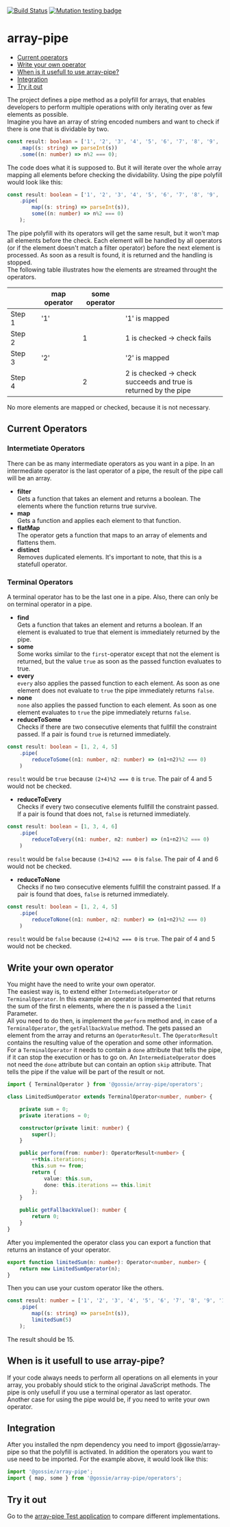 [![Build Status](https://github.com/gossie/array-pipe/workflows/ci/badge.svg)](https://github.com/gossie/array-pipe/actions?query=workflow%3Aci+branch%3Amaster)
[![Mutation testing badge](https://img.shields.io/endpoint?style=flat&url=https%3A%2F%2Fbadge-api.stryker-mutator.io%2Fgithub.com%2Fgossie%2Farray-pipe%2Fmaster)](https://stryker-mutator.github.io)


# array-pipe

* [Current operators](#currentoperator)
* [Write your own operator](#customoperator)
* [When is it usefull to use array-pipe?](#usecases)
* [Integration](#integration)
* [Try it out](#testout)

The project defines a pipe method as a polyfill for arrays, that enables developers to perform multiple operations with only iterating over as few elements as possible.<br />
Imagine you have an array of string encoded numbers and want to check if there is one that is dividable by two.
```typescript
const result: boolean = ['1', '2', '3', '4', '5', '6', '7', '8', '9', '10']
    .map((s: string) => parseInt(s))
    .some((n: number) => n%2 === 0);
```
The code does what it is supposed to. But it will iterate over the whole array mapping all elements before checking the dividability.
Using the pipe polyfill would look like this:
```typescript
const result: boolean = ['1', '2', '3', '4', '5', '6', '7', '8', '9', '10']
    .pipe(
        map((s: string) => parseInt(s)),
        some((n: number) => n%2 === 0)
    );
```
The pipe polyfill with its operators will get the same result, but it won't map all elements before the check. Each element will be handled by all operators (or if the element doesn't match a filter operator) before the next element is processed. As soon as a result is found, it is returned and the handling is stopped.<br />
The following table illustrates how the elements are streamed throught the operators.

|      | |map operator|some operator|                                                               |
|------|-|------------|-------------|---------------------------------------------------------------|
|Step 1| |         '1'|             |'1' is mapped                                                  |
|Step 2| |            |            1|1 is checked -> check fails                                    |
|Step 3| |         '2'|             |'2' is mapped                                                  |
|Step 4| |            |            2|2 is checked -> check succeeds and true is returned by the pipe|

No more elements are mapped or checked, because it is not necessary.

<a name="currentoperator"></a>
## Current Operators

### Intermetiate Operators

There can be as many intermediate operators as you want in a pipe. In an intermediate operator is the last operator of a pipe, the result of the pipe call will be an array.

* __filter__<br />
Gets a function that takes an element and returns a boolean. The elements where the function returns true survive.
* __map__<br />
Gets a function and applies each element to that function.
* __flatMap__<br />
The operator gets a function that maps to an array of elements and flattens them.
* __distinct__<br />
Removes duplicated elements. It's important to note, that this is a statefull operator.

### Terminal Operators

A terminal operator has to be the last one in a pipe. Also, there can only be on terminal operator in a pipe.

* __find__<br />
Gets a function that takes an element and returns a boolean. If an element is evaluated to true that element is immediately returned by the pipe.
* __some__<br />
Some works similar to the `first`-operator except that not the element is returned, but the value `true` as soon as the passed function evaluates to true.
* __every__<br />
`every` also applies the passed function to each element. As soon as one element does not evaluate to `true` the pipe immediately returns `false`. 
* __none__<br />
`none` also applies the passed function to each element. As soon as one element evaluates to `true` the pipe immediately returns `false`. 
* __reduceToSome__<br />
Checks if there are two consecutive elements that fullfill the constraint passed. If a pair is found `true` is returned immediately.
```typescript
const result: boolean = [1, 2, 4, 5]
    .pipe(
        reduceToSome((n1: number, n2: number) => (n1+n2)%2 === 0)
    )
```
`result` would be `true` because `(2+4)%2 === 0` is `true`. The pair of 4 and 5 would not be checked.
* __reduceToEvery__<br />
Checks if every two consecutive elements fullfill the constraint passed. If a pair is found that does not, `false` is returned immediately.
```typescript
const result: boolean = [1, 3, 4, 6]
    .pipe(
        reduceToEvery((n1: number, n2: number) => (n1+n2)%2 === 0)
    )
```
`result` would be `false` because `(3+4)%2 === 0` is `false`. The pair of 4 and 6 would not be checked.
* __reduceToNone__<br />
Checks if no two consecutive elements fullfill the constraint passed. If a pair is found that does, `false` is returned immediately.
```typescript
const result: boolean = [1, 2, 4, 5]
    .pipe(
        reduceToNone((n1: number, n2: number) => (n1+n2)%2 === 0)
    )
```
`result` would be `false` because `(2+4)%2 === 0` is `true`. The pair of 4 and 5 would not be checked.

<a name="customoperator"></a>
## Write your own operator

You might have the need to write your own operator.<br />
The easiest way is, to extend either `IntermediateOperator` or `TerminalOperator`. In this example an operator is implemented that returns the sum of the first n elements, where the n is passed a the `limit` Parameter.<br />
All you need to do then, is implement the `perform` method and, in case of a `TerminalOperator`, the `getFallbackValue` method. The gets passed an element from the array and returns an `OperatorResult`. The `OperatorResult` contains the resulting value of the operation and some other information. For a `TerminalOperator` it needs to contain a `done` attribute that tells the pipe, if it can stop the execution or has to go on. An `IntermediateOperator` does not need the `done` attribute but can contain an option `skip` attribute. That tells the pipe if the value will be part of the result or not.
```typescript
import { TerminalOperator } from '@gossie/array-pipe/operators';

class LimitedSumOperator extends TerminalOperator<number, number> {

    private sum = 0;
    private iterations = 0;

    constructor(private limit: number) {
        super();
    }

    public perform(from: number): OperatorResult<number> {
        ++this.iterations;
        this.sum += from;
        return {
            value: this.sum,
            done: this.iterations == this.limit
        };
    }

    public getFallbackValue(): number {
        return 0;
    }
}
```
After you implemented the operator class you can export a function that returns an instance of your operator.
```typescript
export function limitedSum(n: number): Operator<number, number> {
    return new LimitedSumOperator(n);
}
```
Then you can use your custom operator like the others.
```typescript
const result: number = ['1', '2', '3', '4', '5', '6', '7', '8', '9', '10']
    .pipe(
        map((s: string) => parseInt(s)),
        limitedSum(5)
    );
```
The result should be 15.

<a name="usecases"></a>
## When is it usefull to use array-pipe?

If your code always needs to perform all operations on all elements in your array, you probably should stick to the original JavaScript methods. The pipe is only usefull if you use a terminal operator as last operator.<br />
Another case for using the pipe would be, if you need to write your own operator.

<a name="integration"></a>
## Integration

After you installed the npm dependency you need to import @gossie/array-pipe so that the polyfill is activated. In addition the operators you want to use need to be imported. For the example above, it would look like this:
```typescript
import '@gossie/array-pipe';
import { map, some } from '@gossie/array-pipe/operators';
```

<a name="testout"></a>
## Try it out

Go to the [array-pipe Test application](https://gossie.github.io/array-pipe-test-app) to compare different implementations.
